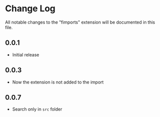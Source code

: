 # Change Log

All notable changes to the "fimports" extension will be documented in this file.

## 0.0.1

* Initial release

## 0.0.3

* Now the extension is not added to the import

## 0.0.7

* Search only in `src` folder
